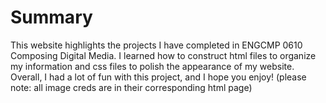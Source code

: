 # Summary
This website highlights the projects I have completed in ENGCMP 0610 Composing Digital Media. I learned how to construct html files to organize my information and css files to polish the appearance of my website. Overall, I had a lot of fun with this project, and I hope you enjoy! (please note: all image creds are in their corresponding html page)